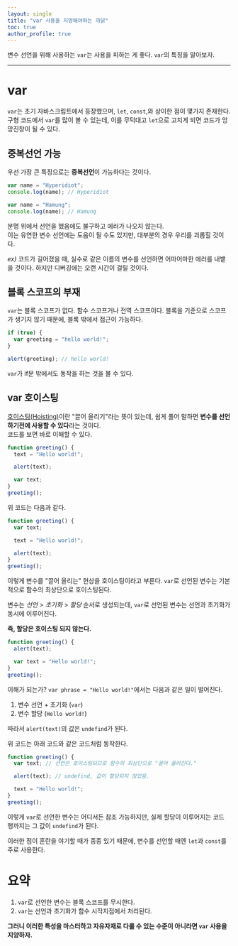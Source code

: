 ```yaml
---
layout: single
title: "var 사용을 지양해야하는 까닭"
toc: true
author_profile: true
---
```


변수 선언을 위해 사용하는 `var`는 사용을 피하는 게 좋다. `var`의 특징을 알아보자.

---

# var

`var`는 초기 자바스크립트에서 등장했으며, `let`, `const`,와 상이한 점이 몇가지 존재한다.
구형 코드에서 `var`를 많이 볼 수 있는데, 이를 무턱대고 `let`으로 고치게 되면 코드가 엉망진창이 될 수 있다.

## 중복선언 가능

우선 가장 큰 특징으로는 **중복선언**이 가능하다는 것이다.

```javascript
var name = "Hyperidiot";
console.log(name); // Hyperidiot

var name = "Hamung";
console.log(name); // Hamung
```

분명 위에서 선언을 했음에도 불구하고 에러가 나오지 않는다.<br>
이는 유연한 변수 선언에는 도움이 될 수도 있지만, 대부분의 경우 우리를 괴롭힐 것이다.

_ex)_ 코드가 길어졌을 때, 실수로 같은 이름의 변수를 선언하면 어마어마한 에러를 내뱉을 것이다. 하지만 디버깅에는 오랜 시간이 걸릴 것이다.

## 블록 스코프의 부재

`var`는 블록 스코프가 없다. 함수 스코프거나 전역 스코프이다.
블록을 기준으로 스코프가 생기지 않기 때문에, 블록 밖에서 접근이 가능하다.

```javascript
if (true) {
  var greeting = "hello world!";
}

alert(greeting); // hello world!
```

`var`가 if문 밖에서도 동작을 하는 것을 볼 수 있다.

## var 호이스팅

[호이스팅(Hoisting)](https://developer.mozilla.org/ko/docs/Glossary/Hoisting)이란 "끌어 올리기"라는 뜻이 있는데, 쉽게 풀어 말하면 **변수를 선언하기전에 사용할 수 있다**라는 것이다.<br> 코드를 보면 바로 이해할 수 있다.

```javascript
function greeting() {
  text = "Hello world!";

  alert(text);

  var text;
}
greeting();
```

위 코드는 다음과 같다.

```javascript
function greeting() {
  var text;

  text = "Hello world!";

  alert(text);
}
greeting();
```

이렇게 변수를 "끌어 올리는" 현상을 호이스팅이라고 부른다. `var`로 선언된 변수는 기본적으로 함수의 최상단으로 호이스팅된다.

변수는 _선언_ > _초기화_ > _할당_ 순서로 생성되는데, `var`로 선언된 변수는 선언과 초기화가 동시에 이루어진다.

**즉, 할당은 호이스팅 되지 않는다.**

```javascript
function greeting() {
  alert(text);

  var text = "Hello world!";
}
greeting();
```

이해가 되는가? `var phrase = "Hello world!"`에서는 다음과 같은 일이 벌어진다.

1. 변수 선언 + 초기화 (`var`)
2. 변수 할당 (`Hello world!`)

따라서 `alert(text)`의 값은 `undefind`가 된다.

위 코드는 아래 코드와 같은 코드처럼 동작한다.

```javascript
function greeting() {
  var text; // 선언은 호이스팅되므로 함수의 최상단으로 "끌어 올려진다."

  alert(text); // undefind, 값이 할당되지 않았음.

  text = "Hello world!";
}
greeting();
```

이렇게 `var`로 선언한 변수는 어디서든 참조 가능하지만, 실제 할당이 이루어지는 코드 행까지는 그 값이 `undefind`가 된다.

이러한 점이 혼란을 야기할 때가 종종 있기 때문에, 변수를 선언할 때엔 `let`과 `const`를 주로 사용한다.

# 요약

1. `var`로 선언한 변수는 블록 스코프를 무시한다.
2. `var`는 선언과 초기화가 함수 시작지점에서 처리된다.

**그러니 이러한 특성을 마스터하고 자유자재로 다룰 수 있는 수준이 아니라면 `var` 사용을 지양하자.**

